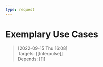 ```yaml
---
type: request
---
```

# Exemplary Use Cases

> [2022-09-15 Thu 16:08]  <br/>
> Targets: [[Interpulse]] <br/>
> Depends: [[]]
